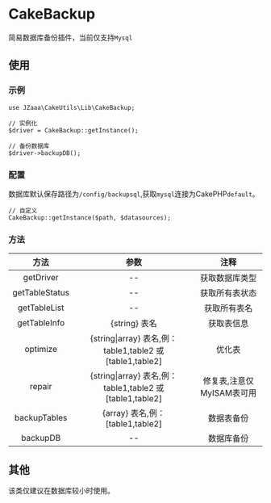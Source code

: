 CakeBackup
==========
简易数据库备份插件，当前仅支持`Mysql`

## 使用

### 示例

```
use JZaaa\CakeUtils\Lib\CakeBackup;

// 实例化
$driver = CakeBackup::getInstance();

// 备份数据库
$driver->backupDB();

```

### 配置

数据库默认保存路径为`/config/backupsql`,获取`mysql`连接为CakePHP`default`。
```
// 自定义
CakeBackup::getInstance($path, $datasources);
```

### 方法

| 方法       |   参数   | 注释 |
| :--:       |  :--:    | :--: |
| getDriver  | --       |  获取数据库类型   |
| getTableStatus  | --       |  获取所有表状态   |
| getTableList  | --       |  获取所有表名   |
| getTableInfo  |  {string} 表名       |   获取表信息  |
| optimize  |  {string\|array} 表名,例：table1,table2 或 \[table1,table2]     |   优化表  |
| repair  |  {string\|array} 表名,例：table1,table2 或 \[table1,table2]     |   修复表,注意仅MyISAM表可用  |
| backupTables  |  {array} 表名,例：\[table1,table2]     |   数据表备份  |
| backupDB  |  --     |   数据库备份  |

## 其他
该类仅建议在数据库较小时使用。


